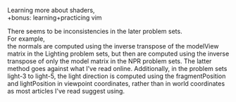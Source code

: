 Learning more about shaders,  
+bonus: learning+practicing vim  
  
There seems to be inconsistencies in the later problem sets.  
For example,  
the normals are computed using the inverse transpose of the modelView matrix in the Lighting problem sets, but then are computed using the inverse transpose of only the model matrix in the NPR problem sets. The latter method goes against what I've read online.
Additionally, in the problem sets light-3 to light-5,
the light direction is computed using the fragmentPosition and lightPosition in viewpoint coordinates, rather than in world coordinates as most articles I've read suggest using.
